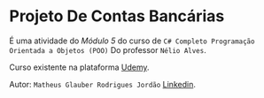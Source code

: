 # Projeto De Contas Bancárias

É uma atividade do *Módulo 5* do curso de `C# Completo Programação Orientada a Objetos (POO)` Do professor `Nélio Alves`.

Curso existente na plataforma [Udemy](https://www.udemy.com/course/programacao-orientada-a-objetos-csharp/).

Autor: `Matheus Glauber Rodrigues Jordão` [Linkedin](https://www.linkedin.com/in/matheusglauber/).
